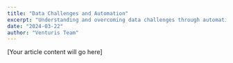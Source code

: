 ```yaml
---
title: "Data Challenges and Automation"
excerpt: "Understanding and overcoming data challenges through automation"
date: "2024-03-22"
author: "Venturis Team"
---
```


[Your article content will go here] 